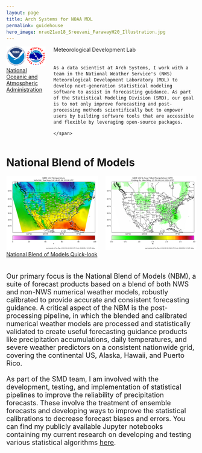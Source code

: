 ```yaml
---
layout: page
title: Arch Systems for NOAA MDL
permalink: guidehouse
hero_image: nrao21ao18_Sreevani_FarawayH20_Illustration.jpg
---
```



<div class="columns is-mobile is-centered is-vcentered">
  <div class="column is-one-third">
    <img src="NOAANWSLogos.png">
<div class="caption">
<a href="weather.gov">National Oceanic and Atmospheric Administration</a>
</div>
  </div>
  <div class="column">
    <span class="title">Meteorological Development Lab</span><br>
    <span class="subtitle">
    <br>
    <dl>
  
	As a data scientist at Arch Systems, I work with a team in the National Weather Service's (NWS) Meteorological Development Laboratory (MDL) to develop next-generation statistical modeling software to assist in forecasting guidance. As part of the Statistical Modeling Division (SMD), our goal is to not only improve forecasting and post-processing methods scientifically but to empower users by building software tools that are accessible and flexible by leveraging open-source packages. 

</dl>

    </span>
  </div>
</div>


<div class="block">
<h1>National Blend of Models</h1>
</div>
<div class="columns is-center">
  <div class="column is-half">
<img style="float: center;" src="NBM_temp.png" width="500">
</div>
<div class="column is-half">
<img style="float: center;" src="NBM_qpf.png" width="500">
</div>
</div>
<div class="caption">
<a href="https://blend.mdl.nws.noaa.gov/nbm-images">National Blend of Models Quick-look</a>
</div>


<div>
<p style="font-size: 18px">
<br>
Our primary focus is the National Blend of Models (NBM), a suite of forecast products based on a blend of both NWS and non-NWS numerical weather models, robustly calibrated to provide accurate and consistent forecasting guidance. A critical aspect of the NBM is the post-processing pipeline, in which the blended and calibrated numerical weather models are processed and statistically validated to create useful forecasting guidance products like precipitation accumulations, daily temperatures, and severe weather predictors on a consistent nationwide grid, covering the continental US, Alaska, Hawaii, and Puerto Rico. 

<br>
<br>
As part of the SMD team, I am involved with the development, testing, and implementation of statistical pipelines to improve the reliability of precipitation forecasts. These involve the treatment of ensemble forecasts and developing ways to improve the statistical calibrations to decrease forecast biases and errors. You can find my publicly available Jupyter notebooks containing my current research on developing and testing various statistical algorithms <a href="https://github.com/SidneyLower-NOAA">here</a>.  

</p>
</div>


